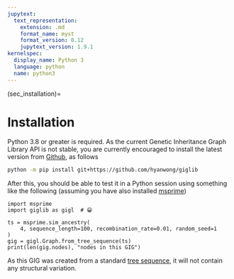 ```yaml
---
jupytext:
  text_representation:
    extension: .md
    format_name: myst
    format_version: 0.12
    jupytext_version: 1.9.1
kernelspec:
  display_name: Python 3
  language: python
  name: python3
---
```


(sec_installation)=

# Installation

Python 3.8 or greater is required. As the current Genetic Inheritance Graph Library
API is not stable, you are currently encouraged to install the latest version from
[Github](https://github.com/hyanwong/giglib), as follows


```bash
python -m pip install git+https://github.com/hyanwong/giglib
```

After this, you should be able to test it in a Python session using something like the following
(assuming you have also installed [msprime](https://tskit.dev/software/msprime.html))

```{code-cell}
import msprime
import giglib as gigl  # 😁

ts = msprime.sim_ancestry(
    4, sequence_length=100, recombination_rate=0.01, random_seed=1
)
gig = gigl.Graph.from_tree_sequence(ts)
print(len(gig.nodes), "nodes in this GIG")
```

As this GIG was created from a standard
[tree sequence](https://tskit.dev/tutorials/what_is.html),
it will not contain any structural variation.